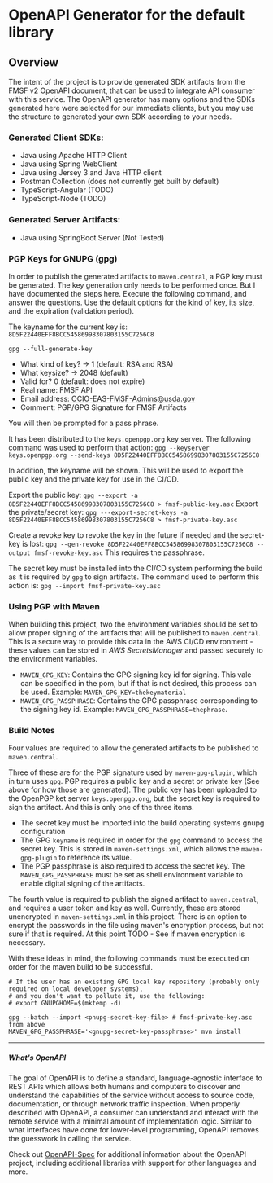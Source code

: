 # OpenAPI Generator for the default library

## Overview
The intent of the project is to provide generated SDK artifacts from the FMSF v2 OpenAPI document, that can be used to integrate API consumer with this service.
The OpenAPI generator has many options and the SDKs generated here were selected for our immediate clients, but you may use the structure to generated your own SDK according to your needs.

### Generated Client SDKs:
- Java using Apache HTTP Client
- Java using Spring WebClient
- Java using Jersey 3 and Java HTTP client
- Postman Collection (does not currently get built by default)
- TypeScript-Angular (TODO)
- TypeScript-Node (TODO)

### Generated Server Artifacts:
- Java using SpringBoot Server (Not Tested)

### PGP Keys for GNUPG (gpg)
In order to publish the generated artifacts to `maven.central`, a PGP key must be generated. The key generation only needs to be
performed once. But I have documented the steps here. Execute the following command, and answer the questions. Use the default
options for the kind of key, its size, and the expiration (validation period).

The keyname for the current key is: `8D5F22440EFF8BCC54586998307803155C7256C8`

`gpg --full-generate-key`
- What kind of key? -> 1 (default: RSA and RSA)
- What keysize? -> 2048 (default)
- Valid for? 0 (default: does not expire)
- Real name: FMSF API
- Email address: OCIO-EAS-FMSF-Admins@usda.gov
- Comment: PGP/GPG Signature for FMSF Artifacts

You will then be prompted for a pass phrase.

It has been distributed to the `keys.openpgp.org` key server. The following command was used to perform that action:
`gpg --keyserver keys.openpgp.org --send-keys 8D5F22440EFF8BCC54586998307803155C7256C8`

In addition, the keyname will be shown. This will be used to export the public key and the private key for use in the CI/CD.

Export the public key: `gpg --export -a 8D5F22440EFF8BCC54586998307803155C7256C8 > fmsf-public-key.asc`
Export the private/secret key: `gpg ---export-secret-keys -a 8D5F22440EFF8BCC54586998307803155C7256C8 > fmsf-private-key.asc`

Create a revoke key to revoke the key in the future if needed and the secret-key is lost: `gpg --gen-revoke 8D5F22440EFF8BCC54586998307803155C7256C8 --output fmsf-revoke-key.asc`
This requires the passphrase.

The secret key must be installed into the CI/CD system performing the build as it is required by `gpg` to sign artifacts.
The command used to perform this action is: `gpg --import fmsf-private-key.asc`

### Using PGP with Maven
When building this project, two the environment variables should be set to allow proper signing of the artifacts that will
be published to `maven.central`. This is a secure way to provide this data in the AWS CI/CD environment - these values can be stored
in *AWS SecretsManager* and passed securely to the environment variables.
- `MAVEN_GPG_KEY`: Contains the GPG signing key id for signing. This vale can be specified in the pom, but if that is not desired, this process can be used. Example: `MAVEN_GPG_KEY=thekeymaterial`
- `MAVEN_GPG_PASSPHRASE`: Contains the GPG passphrase corresponding to the signing key id. Example:  `MAVEN_GPG_PASSPHRASE=thephrase`.

### Build Notes
Four values are required to allow the generated artifacts to be published to `maven.central`.

Three of these are for the PGP signature used by `maven-gpg-plugin`, which in turn uses `gpg`. PGP requires a public key and a secret or private key (See above for how those are generated).
The public key has been uploaded to the OpenPGP ket server `keys.openpgp.org`, but the secret key is required to sign the artifact. And this is only one of the three items.
* The secret key must be imported into the build operating systems gnupg configuration
* The GPG `keyname` is required in order for the `gpg` command to access the secret key. This is stored in `maven-settings.xml`, which allows the `maven-gpg-plugin` to reference its value.
* The PGP passphrase is also required to access the secret key. The `MAVEN_GPG_PASSPHRASE` must be set as shell environment variable to enable digital signing of the artifacts.

The fourth value is required to publish the signed artifact to `maven.central`, and requires a user token and key as well. Currently, these are stored unencrypted in `maven-settings.xml` in this project.
There is an option to encrypt the passwords in the file using maven's encryption process, but not sure if that is required. At this point
TODO - See if maven encryption is necessary.

With these ideas in mind, the following commands must be executed on order for the maven build to be successful.
```shell
# If the user has an existing GPG local key repository (probably only required on local developer systems),
# and you don't want to pollute it, use the following:
# export GNUPGHOME=$(mktemp -d)

gpg --batch --import <pnupg-secret-key-file> # fmsf-private-key.asc from above
MAVEN_GPG_PASSPHRASE='<gnupg-secret-key-passphrase>' mvn install
```

------
##### What's OpenAPI
The goal of OpenAPI is to define a standard, language-agnostic interface to REST APIs which allows both humans and computers to discover and understand the capabilities of the service without access to source code, documentation, or through network traffic inspection.
When properly described with OpenAPI, a consumer can understand and interact with the remote service with a minimal amount of implementation logic.
Similar to what interfaces have done for lower-level programming, OpenAPI removes the guesswork in calling the service.

Check out [OpenAPI-Spec](https://github.com/OAI/OpenAPI-Specification) for additional information about the OpenAPI project, including additional libraries with support for other languages and more.

